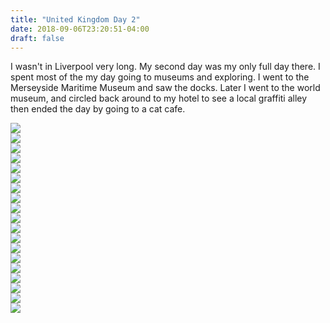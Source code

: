 ```yaml
---
title: "United Kingdom Day 2"
date: 2018-09-06T23:20:51-04:00
draft: false
---
```


<link href="/styles/common.css" rel="stylesheet">

<div class="content-shadow-container center-title-container">
    <p>I wasn't in Liverpool very long. My second day was my only full day there. I spent most of the my day going to
    museums and exploring. I went to the Merseyside Maritime Museum and saw the docks. Later I went to the world museum,
    and circled back around to my hotel to see a local graffiti alley then ended the day by going to a cat cafe.</p>
</div>

<div class="content-shadow-container">
    <a href="https://imagizer.imageshack.com/v2/640x480q90/921/k5GRMN.jpg" target="_blank">
        <img src="https://imagizer.imageshack.com/v2/640x480q90/921/k5GRMN.jpg"/>
    </a>
</div>

<div class="content-shadow-container">
    <a href="https://imagizer.imageshack.com/v2/640x480q90/922/7EiFh2.jpg" target="_blank">
        <img src="https://imagizer.imageshack.com/v2/640x480q90/922/7EiFh2.jpg"/>
    </a>
</div>

<div class="content-shadow-container">
    <a href="https://imagizer.imageshack.com/v2/640x480q90/921/ATDBQj.jpg" target="_blank">
        <img src="https://imagizer.imageshack.com/v2/640x480q90/921/ATDBQj.jpg"/>
    </a>
</div>

<div class="content-shadow-container">
    <a href="https://imagizer.imageshack.com/v2/640x480q90/921/PEpIxU.jpg" target="_blank">
        <img src="https://imagizer.imageshack.com/v2/640x480q90/921/PEpIxU.jpg"/>
    </a>
</div>

<div class="content-shadow-container">
    <a href="https://imagizer.imageshack.com/v2/640x480q90/924/bIZMyg.jpg" target="_blank">
        <img src="https://imagizer.imageshack.com/v2/640x480q90/924/bIZMyg.jpg"/>
    </a>
</div>

<div class="content-shadow-container">
    <a href="https://imagizer.imageshack.com/v2/640x480q90/923/G1hh4n.jpg" target="_blank">
        <img src="https://imagizer.imageshack.com/v2/640x480q90/923/G1hh4n.jpg"/>
    </a>
</div>

<div class="content-shadow-container">
    <a href="https://imagizer.imageshack.com/v2/640x480q90/922/Tk6akA.jpg" target="_blank">
        <img src="https://imagizer.imageshack.com/v2/640x480q90/922/Tk6akA.jpg"/>
    </a>
</div>

<div class="content-shadow-container">
    <a href="https://imagizer.imageshack.com/v2/640x480q90/922/m5K1FG.jpg" target="_blank">
        <img src="https://imagizer.imageshack.com/v2/640x480q90/922/m5K1FG.jpg"/>
    </a>
</div>

<div class="content-shadow-container">
    <a href="https://imagizer.imageshack.com/v2/640x480q90/922/Ay65NT.jpg" target="_blank">
        <img src="https://imagizer.imageshack.com/v2/640x480q90/922/Ay65NT.jpg"/>
    </a>
</div>

<div class="content-shadow-container">
    <a href="https://imagizer.imageshack.com/v2/640x480q90/924/O23E61.jpg" target="_blank">
        <img src="https://imagizer.imageshack.com/v2/640x480q90/924/O23E61.jpg"/>
    </a>
</div>

<div class="content-long-shadow-container">
    <a href="https://imagizer.imageshack.com/v2/640x480q90/921/bzDnwx.jpg" target="_blank">
        <img src="https://imagizer.imageshack.com/v2/640x480q90/921/bzDnwx.jpg"/>
    </a>
</div>

<div class="content-long-shadow-container">
    <a href="https://imagizer.imageshack.com/v2/640x480q90/922/tKax6E.jpg" target="_blank">
        <img src="https://imagizer.imageshack.com/v2/640x480q90/922/tKax6E.jpg"/>
    </a>
</div>

<div class="content-long-shadow-container">
    <a href="https://imagizer.imageshack.com/v2/640x480q90/922/7tFpD9.jpg" target="_blank">
        <img src="https://imagizer.imageshack.com/v2/640x480q90/922/7tFpD9.jpg"/>
    </a>
</div>

<div class="content-shadow-container">
    <a href="https://imagizer.imageshack.com/v2/640x480q90/922/LTgddz.jpg" target="_blank">
        <img src="https://imagizer.imageshack.com/v2/640x480q90/922/LTgddz.jpg"/>
    </a>
</div>

<div class="content-long-shadow-container">
    <a href="https://imagizer.imageshack.com/v2/640x480q90/922/yoqyct.jpg" target="_blank">
        <img src="https://imagizer.imageshack.com/v2/640x480q90/922/yoqyct.jpg"/>
    </a>
</div>

<div class="content-long-shadow-container">
    <a href="https://imagizer.imageshack.com/v2/640x480q90/921/8xwRYV.jpg" target="_blank">
        <img src="https://imagizer.imageshack.com/v2/640x480q90/921/8xwRYV.jpg"/>
    </a>
</div>

<div class="content-shadow-container">
    <a href="https://imagizer.imageshack.com/v2/640x480q90/921/wAV45I.jpg" target="_blank">
        <img src="https://imagizer.imageshack.com/v2/640x480q90/921/wAV45I.jpg"/>
    </a>
</div>

<div class="content-shadow-container">
    <a href="https://imagizer.imageshack.com/v2/640x480q90/922/BQpscA.jpg" target="_blank">
        <img src="https://imagizer.imageshack.com/v2/640x480q90/922/BQpscA.jpg"/>
    </a>
</div>

<div class="content-long-shadow-container">
    <a href="https://imagizer.imageshack.com/v2/640x480q90/922/ytuSa2.jpg" target="_blank">
        <img src="https://imagizer.imageshack.com/v2/640x480q90/922/ytuSa2.jpg"/>
    </a>
</div>

